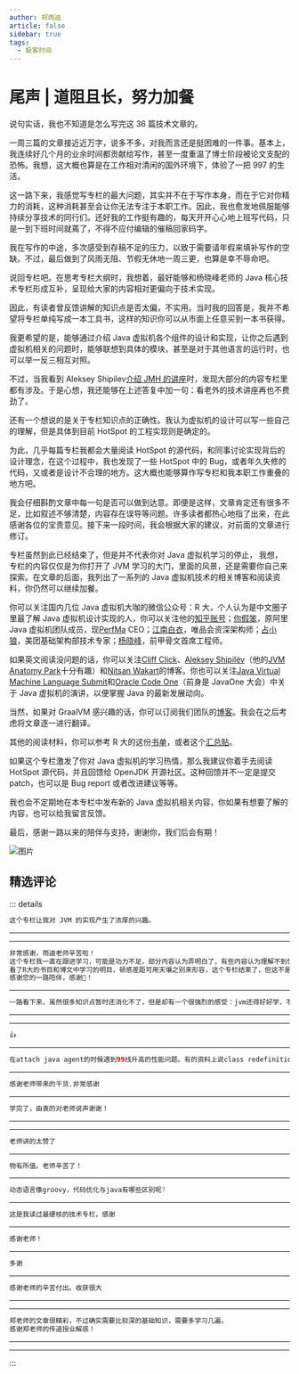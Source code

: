 ```yaml
--- 
author: 郑雨迪
article: false
sidebar: true
tags: 
  - 极客时间 
--- 
```

#         尾声 | 道阻且长，努力加餐      
说句实话，我也不知道是怎么写完这 36 篇技术文章的。
一周三篇的文章接近近万字，说多不多，对我而言还是挺困难的一件事。基本上，我连续好几个月的业余时间都贡献给写作，甚至一度重温了博士阶段被论文支配的恐怖。我想，这大概也算是在工作相对清闲的国外环境下，体验了一把 997 的生活。
这一路下来，我感觉写专栏的最大问题，其实并不在于写作本身，而在于它对你精力的消耗，这种消耗甚至会让你无法专注于本职工作。因此，我也愈发地佩服能够持续分享技术的同行们。还好我的工作挺有趣的，每天开开心心地上班写代码，只是一到下班时间就蔫了，不得不应付编辑的催稿回家码字。
我在写作的中途，多次感受到存稿不足的压力，以致于需要请年假来填补写作的空缺。不过，最后做到了风雨无阻、节假无休地一周三更，也算是幸不辱命吧。
说回专栏吧。在思考专栏大纲时，我想着，最好能够和杨晓峰老师的 Java 核心技术专栏形成互补，呈现给大家的内容相对更偏向于技术实现。
因此，有读者曾反馈讲解的知识点是否太偏，不实用。当时我的回答是，我并不希望将专栏单纯写成一本工具书，这样的知识你可以从市面上任意买到一本书获得。
我更希望的是，能够通过介绍 Java 虚拟机各个组件的设计和实现，让你之后遇到虚拟机相关的问题时，能够联想到具体的模块，甚至是对于其他语言的运行时，也可以举一反三相互对照。
不过，当我看到 Aleksey Shipilev<a href="https://www.youtube.com/watch?v=VaWgOCDBxYw">介绍 JMH 的讲座</a>时，发现大部分的内容专栏里都有涉及。于是心想，我还能够在上述答复中加一句：看老外的技术讲座再也不费劲了。
还有一个想说的是关于专栏知识点的正确性。我认为虚拟机的设计可以写一些自己的理解，但是具体到目前 HotSpot 的工程实现则是确定的。
为此，几乎每篇专栏我都会大量阅读 HotSpot 的源代码，和同事讨论实现背后的设计理念，在这个过程中，我也发现了一些 HotSpot 中的 Bug，或者年久失修的代码，又或者是设计不合理的地方。这大概也能够算作写专栏和我本职工作重叠的地方吧。
我会仔细斟酌文章中每一句是否可以做到达意。即便是这样，文章肯定还有很多不足，比如叙述不够清楚，内容存在误导等问题。许多读者都热心地指了出来，在此感谢各位的宝贵意见。接下来一段时间，我会根据大家的建议，对前面的文章进行修订。
专栏虽然到此已经结束了，但是并不代表你对 Java 虚拟机学习的停止，   我想，专栏的内容仅仅是为你打开了 JVM 学习的大门，里面的风景，还是需要你自己来探索。在文章的后面，我列出了一系列的 Java 虚拟机技术的相关博客和阅读资料，你仍然可以继续加餐。
你可以关注国内几位 Java 虚拟机大咖的微信公众号：R 大，个人认为是中文圈子里最了解 Java 虚拟机设计实现的人，你可以关注他的<a href="https://www.zhihu.com/people/rednaxelafx">知乎账号</a>；<a href="https://open.weixin.qq.com/qr/code?username=lovestblog">你假笨</a>，原阿里 Java 虚拟机团队成员，现<a href="http://www.perfma.com/">PerfMa</a> CEO；<a href="https://open.weixin.qq.com/qr/code?username=jnby1978">江南白衣</a>，唯品会资深架构师；<a href="https://open.weixin.qq.com/qr/code?username=whywhy_zj">占小狼</a>，美团基础架构部技术专家；<a href="https://open.weixin.qq.com/qr/code?username=gh_9f3b2a4e2a74">杨晓峰</a>，前甲骨文首席工程师。
如果英文阅读没问题的话，你可以关注<a href="http://cliffc.org/blog/">Cliff Click</a>、<a href="https://shipilev.net/">Aleksey Shipilëv</a>（他的<a href="https://shipilev.net/jvm-anatomy-park/">JVM Anatomy Park</a>十分有趣）和<a href="http://psy-lob-saw.blogspot.com/">Nitsan Wakart</a>的博客。你也可以关注<a href="http://openjdk.java.net/projects/mlvm/jvmlangsummit/">Java Virtual Machine Language Submit</a>和<a href="https://www.oracle.com/code-one/index.html">Oracle Code One</a>（前身是 JavaOne 大会）中关于 Java 虚拟机的演讲，以便掌握 Java 的最新发展动向。
当然，如果对 GraalVM 感兴趣的话，你可以订阅我们团队的<a href="https://medium.com/graalvm">博客</a>。我会在之后考虑将文章逐一进行翻译。
其他的阅读材料，你可以参考 R 大的这份<a href="https://www.douban.com/doulist/2545443/">书单</a>，或者这个<a href="https://github.com/deephacks/awesome-jvm">汇总贴</a>。
如果这个专栏激发了你对 Java 虚拟机的学习热情，那么我建议你着手去阅读 HotSpot 源代码，并且回馈给 OpenJDK 开源社区。这种回馈并不一定是提交 patch，也可以是 Bug report 或者改进建议等等。
我也会不定期地在本专栏中发布新的 Java 虚拟机相关内容，你如果有想要了解的内容，也可以给我留言反馈。
最后，感谢一路以来的陪伴与支持，谢谢你，我们后会有期！
![图片](https://static001.geekbang.org/resource/image/7e/73/7e2399a300bc167caaecc747054ac573.jpg)
精选评论 
 ------- 
 ::: details 
<a style='font-size:1.5em;font-weight:bold'></a> 


 ```java 
这个专栏让我对 JVM 的实现产生了浓厚的兴趣。
```
 ----- 
<a style='font-size:1.5em;font-weight:bold'></a> 


 ----- 
<a style='font-size:1.5em;font-weight:bold'></a> 


 ```java 
非常感谢，雨迪老师辛苦啦！
这个专栏我一直在跟进学习，可能是功力不足，部分内容认为弄明白了，有些内容认为理解不到位，后续会继续努力！
看了R大的书目和博文中学习的明目，顿感差距可用天壤之别来形容，这个专栏结束了，但这不是学习的结束而是新的开始！
感谢您的一路陪伴，感谢🙏！
```
 ----- 
<a style='font-size:1.5em;font-weight:bold'></a> 


 ```java 
一路看下来，虽然很多知识点暂时还消化不了，但是却有一个很强烈的感受：jvm还得好好学，不只是原理，还有为何如此设计。
```
 ----- 
<a style='font-size:1.5em;font-weight:bold'></a> 


 ----- 
<a style='font-size:1.5em;font-weight:bold'></a> 


 ```java 
👍
```
 ----- 
<a style='font-size:1.5em;font-weight:bold'></a> 


 ```java 
在attach java agent的时候遇到99线升高的性能问题。有的资料上说class redefinition会阻塞线程，请问老师能详细讲解下吗？
```
 ----- 
<a style='font-size:1.5em;font-weight:bold'></a> 


 ```java 
感谢老师带来的干货,非常感谢
```
 ----- 
<a style='font-size:1.5em;font-weight:bold'></a> 


 ```java 
学完了，由衷的对老师说声谢谢！
```
 ----- 
<a style='font-size:1.5em;font-weight:bold'></a> 


 ----- 
<a style='font-size:1.5em;font-weight:bold'></a> 


 ```java 
老师讲的太赞了
```
 ----- 
<a style='font-size:1.5em;font-weight:bold'></a> 


 ```java 
物有所值。老师辛苦了！
```
 ----- 
<a style='font-size:1.5em;font-weight:bold'></a> 


 ```java 
动态语言像groovy，代码优化与java有哪些区别呢?
```
 ----- 
<a style='font-size:1.5em;font-weight:bold'></a> 


 ```java 
这是我读过最硬核的技术专栏，感谢
```
 ----- 
<a style='font-size:1.5em;font-weight:bold'></a> 


 ```java 
感谢老师！
```
 ----- 
<a style='font-size:1.5em;font-weight:bold'></a> 


 ```java 
多谢
```
 ----- 
<a style='font-size:1.5em;font-weight:bold'></a> 


 ```java 
感谢老师的辛苦付出。收获很大
```
 ----- 
<a style='font-size:1.5em;font-weight:bold'></a> 


 ----- 
<a style='font-size:1.5em;font-weight:bold'></a> 


 ```java 
郑老师的文章很精彩，不过确实需要比较深的基础知识，需要多学习几遍。
感谢郑老师的传道授业解惑！
```
 ----- 
<a style='font-size:1.5em;font-weight:bold'></a> 


 ----- 
:::